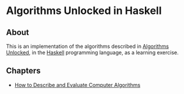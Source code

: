 # Algorithms Unlocked in Haskell

## About

This is an implementation of the algorithms described in [Algorithms Unlocked](http://www.worldcat.org/title/algorithms-unlocked/oclc/971401945), in the [Haskell](https://www.haskell.org/) programming language, as a learning exercise.

## Chapters
* [How to Describe and Evaluate Computer Algorithms](how-to-describe-and-evaluate-computer-algorithms/README.md)
